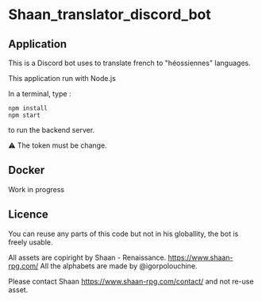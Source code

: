 # Shaan_translator_discord_bot

## Application

This is a Discord bot uses to translate french to "héossiennes" languages.

This application run with Node.js

In a terminal, type :

```shell
npm install
npm start
```
to run the backend server.

⚠ The token must be change.

## Docker

Work in progress

## Licence
You can reuse any parts of this code but not in his globallity, the bot is freely usable.

All assets are copiright by Shaan - Renaissance. https://www.shaan-rpg.com/
All the alphabets are made by @igorpolouchine.

Please contact Shaan https://www.shaan-rpg.com/contact/ and not re-use asset.
